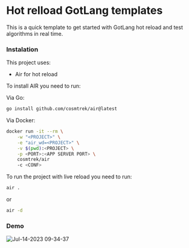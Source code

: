 # Hot relload GotLang templates

This is a quick template to get started with GotLang hot reload and test algorithms in real time.

### Instalation

This project uses:

- Air for hot reload

To install AIR you need to run:

Via Go:

```bash
go install github.com/cosmtrek/air@latest
```

Via Docker:

```bash
docker run -it --rm \
    -w "<PROJECT>" \
    -e "air_wd=<PROJECT>" \
    -v $(pwd):<PROJECT> \
    -p <PORT>:<APP SERVER PORT> \
    cosmtrek/air
    -c <CONF>
```

To run the project with live reload you need to run:

```bash
air .
```

or

```bash
air -d
```
### Demo
![Jul-14-2023 09-34-37](https://github.com/mendesbarreto/hot-reload-golang-template/assets/2684784/104c7eec-5dfe-439b-99b5-ff40104291ca)
